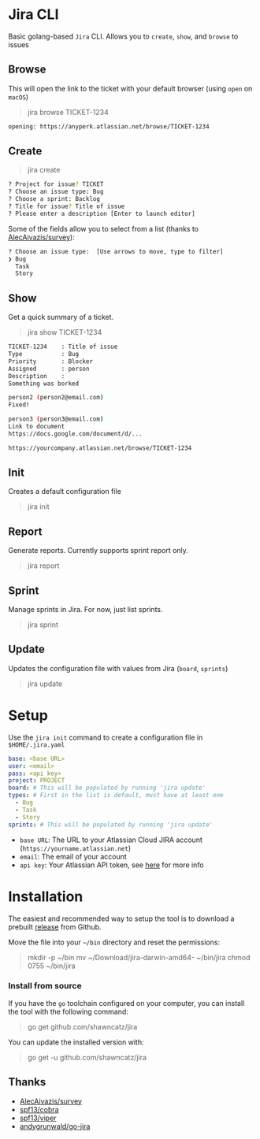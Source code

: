 # Jira CLI

Basic golang-based `Jira` CLI. Allows you to `create`, `show`, and `browse` 
to issues

## Browse

This will open the link to the ticket with your default browser (using
`open` on `macOS`)

> jira browse TICKET-1234

```bash
opening: https://anyperk.atlassian.net/browse/TICKET-1234
```

## Create

> jira create

```bash
? Project for issue? TICKET
? Choose an issue type: Bug
? Choose a sprint: Backlog
? Title for issue? Title of issue
? Please enter a description [Enter to launch editor]
```

Some of the fields allow you to select from a list 
(thanks to [AlecAivazis/survey](https://github.com/AlecAivazis/survey)):

```bash
? Choose an issue type:  [Use arrows to move, type to filter]
❯ Bug
  Task
  Story
```

## Show

Get a quick summary of a ticket.

> jira show TICKET-1234

```bash
TICKET-1234    : Title of issue
Type           : Bug
Priority       : Blocker
Assigned       : person
Description    :
Something was borked

person2 (person2@email.com)
Fixed!

person3 (person3@email.com)
Link to document
https://docs.google.com/document/d/...

https://yourcompany.atlassian.net/browse/TICKET-1234
```

## Init

Creates a default configuration file

> jira init

## Report

Generate reports. Currently supports sprint report only.

> jira report

## Sprint

Manage sprints in Jira. For now, just list sprints.

> jira sprint

## Update

Updates the configuration file with values from Jira (`board`, `sprints`)

> jira update

# Setup

Use the `jira init` command to create a configuration file in `$HOME/.jira.yaml`

```yaml
base: <base URL>
user: <email>
pass: <api key>
project: PROJECT
board: # This will be populated by running 'jira update'
types: # First in the list is default, must have at least one
  - Bug
  - Task
  - Story
sprints: # This will be populated by running 'jira update'
```

* `base URL`: The URL to your Atlassian Cloud JIRA account 
   (`https://yourname.atlassian.net`)
* `email`: The email of your account
* `api key`: Your Atlassian API token, see [here](https://confluence.atlassian.com/cloud/api-tokens-938839638.html) for more info

# Installation

The easiest and recommended way to setup the tool is to download a prebuilt 
[release](https://github.com/shawncatz/jira/releases) from Github.

Move the file into your `~/bin` directory and reset the permissions:

> mkdir -p ~/bin
> mv ~/Download/jira-darwin-amd64-<version> ~/bin/jira
> chmod 0755 ~/bin/jira

### Install from source

If you have the `go` toolchain configured on your computer, you can install the tool 
with the following command:

> go get github.com/shawncatz/jira

You can update the installed version with:

> go get -u github.com/shawncatz/jira

## Thanks

* [AlecAivazis/survey](https://github.com/AlecAivazis/survey)
* [spf13/cobra](https://github.com/spf13/cobra)
* [spf13/viper](https://github.com/spf13/viper)
* [andygrunwald/go-jira](https://github.com/andygrunwald/go-jira)
